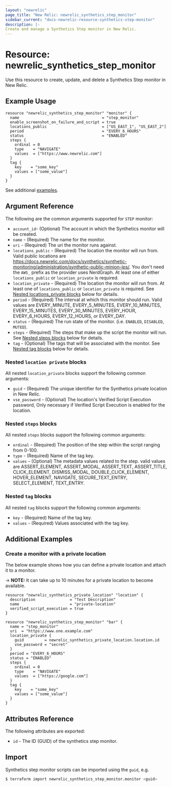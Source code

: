 ```yaml
---
layout: "newrelic"
page_title: "New Relic: newrelic_synthetics_step_monitor"
sidebar_current: "docs-newrelic-resource-synthetics-step-monitor"
description: |-
Create and manage a Synthetics Step monitor in New Relic.
---
```


# Resource: newrelic\_synthetics\_step\_monitor

Use this resource to create, update, and delete a Synthetics Step monitor in New Relic.

## Example Usage

```hcl
resource "newrelic_synthetics_step_monitor" "monitor" {
  name                                    = "step_monitor"
  enable_screenshot_on_failure_and_script = true
  locations_public                        = ["US_EAST_1", "US_EAST_2"]
  period                                  = "EVERY_6_HOURS"
  status                                  = "ENABLED"
  steps {
    ordinal = 0
    type    = "NAVIGATE"
    values  = ["https://www.newrelic.com"]
  }
  tag {
    key    = "some_key"
    values = ["some_value"]
  }
}
```
See additional [examples](#additional-examples).

## Argument Reference

The following are the common arguments supported for `STEP` monitor:

* `account_id`- (Optional) The account in which the Synthetics monitor will be created.
* `name` - (Required) The name for the monitor.
* `uri` - (Required) The uri the monitor runs against.
* `locations_public` - (Required) The location the monitor will run from. Valid public locations are https://docs.newrelic.com/docs/synthetics/synthetic-monitoring/administration/synthetic-public-minion-ips/. You don't need the `AWS_` prefix as the provider uses NerdGraph. At least one of either `locations_public` or `location_private` is required.
* `location_private` - (Required) The location the monitor will run from. At least one of `locations_public` or `location_private` is required. See [Nested locations_private blocks](#nested-locations-private-blocks) below for details.
* `period` - (Required) The interval at which this monitor should run. Valid values are EVERY_MINUTE, EVERY_5_MINUTES, EVERY_10_MINUTES, EVERY_15_MINUTES, EVERY_30_MINUTES, EVERY_HOUR, EVERY_6_HOURS, EVERY_12_HOURS, or EVERY_DAY.
* `status` - (Required) The run state of the monitor. (i.e. `ENABLED`, `DISABLED`, `MUTED`).
* `steps` - (Required) The steps that make up the script the monitor will run. See [Nested steps blocks](#nested-steps-blocks) below for details.
* `tag` - (Optional) The tags that will be associated with the monitor. See [Nested tag blocks](#nested-tag-blocks) below for details.

### Nested `location private` blocks

All nested `location_private` blocks support the following common arguments:

* `guid` - (Required) The unique identifier for the Synthetics private location in New Relic.
* `vse_password` - (Optional) The location's Verified Script Execution password, Only necessary if Verified Script Execution is enabled for the location.

### Nested `steps` blocks

All nested `steps` blocks support the following common arguments:

* `ordinal` - (Required) The position of the step within the script ranging from 0-100.
* `type` - (Required) Name of the tag key.
* `values` - (Optional) The metadata values related to the step. valid values are ASSERT_ELEMENT, ASSERT_MODAL, ASSERT_TEXT, ASSERT_TITLE, CLICK_ELEMENT, DISMISS_MODAL, DOUBLE_CLICK_ELEMENT, HOVER_ELEMENT, NAVIGATE, SECURE_TEXT_ENTRY, SELECT_ELEMENT, TEXT_ENTRY.

### Nested `tag` blocks

All nested `tag` blocks support the following common arguments:

* `key` - (Required) Name of the tag key.
* `values` - (Required) Values associated with the tag key.

## Additional Examples

### Create a monitor with a private location

The below example shows how you can define a private location and attach it to a monitor.

-> **NOTE:** It can take up to 10 minutes for a private location to become available.

```hcl
resource "newrelic_synthetics_private_location" "location" {
  description               = "Test Description"
  name                      = "private-location"
  verified_script_execution = true
}

resource "newrelic_synthetics_step_monitor" "bar" {
  name = "step_monitor"
  uri  = "https://www.one.example.com"
  location_private {
    guid         = newrelic_synthetics_private_location.location.id
    vse_password = "secret"
  }
  period = "EVERY_6_HOURS"
  status = "ENABLED"
  steps {
    ordinal = 0
    type    = "NAVIGATE"
    values  = ["https://google.com"]
  }
  tag {
    key    = "some_key"
    values = ["some_value"]
  }
}
```
## Attributes Reference

The following attributes are exported:

* `id` - The ID (GUID) of the synthetics step monitor.

## Import

Synthetics step monitor scripts can be imported using the `guid`, e.g.

```bash
$ terraform import newrelic_synthetics_step_monitor.monitor <guid>
```
